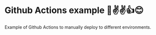 # Github Actions example 🤡✌️✌️👍😊

Example of Github Actions to manually deploy to different environments.
